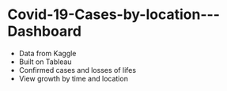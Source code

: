 # Covid-19-Cases-by-location---Dashboard

- Data from Kaggle
- Built on Tableau
- Confirmed cases and losses of lifes
- View growth by time and location

